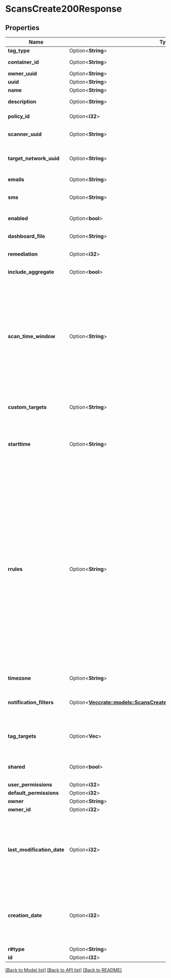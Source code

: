 # ScansCreate200Response

## Properties

Name | Type | Description | Notes
------------ | ------------- | ------------- | -------------
**tag_type** | Option<**String**> | The type of tag. | [optional]
**container_id** | Option<**String**> | The unique ID of your Tenable.io instance. | [optional]
**owner_uuid** | Option<**String**> | The unique ID of the scan owner. | [optional]
**uuid** | Option<**String**> | The UUID of the schedule for the scan. | [optional]
**name** | Option<**String**> | The user-defined scan name. | [optional]
**description** | Option<**String**> | A brief user-defined description of the scan. | [optional]
**policy_id** | Option<**i32**> | The unique ID of the policy associated with the scan. | [optional]
**scanner_uuid** | Option<**String**> | The UUID of the scanner that the scan is configured to use, if the scan is *not* configured for [scan routing](doc:manage-scan-routing-tio). | [optional]
**target_network_uuid** | Option<**String**> | The UUID of the network object that Tenable.io associates with the scan results if the scan is configured for [scan routing](doc:manage-scan-routing-tio). | [optional]
**emails** | Option<**String**> | A comma-separated list of accounts that receive the email summary report. | [optional]
**sms** | Option<**String**> | A comma-separated list of mobile phone numbers that receive notification of the scan. | [optional]
**enabled** | Option<**bool**> | A value indicating whether the scan schedule is active (`true`) or inactive (`false`). | [optional]
**dashboard_file** | Option<**String**> | The name of the dashboard file associated with the scan. | [optional]
**remediation** | Option<**i32**> | If `1`, your vulnerability remediation actions on scan targets have been successful. | [optional]
**include_aggregate** | Option<**bool**> | A value indicating whether the scan results appear in dashboards. | [optional]
**scan_time_window** | Option<**String**> | Depends on the type of scan: <ul><li>For Nessus agent scans, `scan_time_window` is the time frame, in minutes, during which agents must transmit scan results to Tenable.io in order to be included in dashboards and reports. If your request omits this parameter, the default value is 180 minutes.</li><li>For Nessus scanner scans, `scan_time_window` is the time frame, in minutes, after which the scan will automatically stop. If your request omits this parameter, the default value is 0 and the scan will not stop after a certain time frame.</li></ul> | [optional]
**custom_targets** | Option<**String**> | Targets specified in the `alt_targets` parameter of the [POST /scans/{scan_id}/launch](/reference#scans-launch) request body used to run the scan. | [optional]
**starttime** | Option<**String**> | For one-time scans, the starting time and date for the scan. For recurrent scans, the first date on which the scan schedule is active and the time that recurring scans launch based on the `rrules` parameter.  This attribute has the following format: `YYYYMMDDTHHMMSS`. | [optional]
**rrules** | Option<**String**> | The interval at which the scan repeats. The interval is formatted as a string of three values delimited by semi-colons. These values are: the frequency (FREQ=ONETIME or DAILY or WEEKLY or MONTHLY or YEARLY), the interval (INTERVAL=1 or 2 or 3 ... x), and the days of the week (BYDAY=SU,MO,TU,WE,TH,FR,SA). For a scan that runs every three weeks on Monday Wednesday and Friday, the string would be `FREQ=WEEKLY;INTERVAL=3;BYDAY=MO,WE,FR`. If the scan is not scheduled to recur, this attribute is `null`. For more information, see [rrules Format](doc:example-assessment-scan-recurring#rrules-format).  **Note:** To set the `rrules` parameter for an agent scan, the request must also include the following body parameters:<ul><li>The `uuid` parameter must specify an agent scan template. For more information, see [Tenable-Provided Agent Templates](https://docs.tenable.com/vulnerability-management/Content/Scans/AgentTemplates.htm) and the [GET /editor/scan/templates](ref:editor-list-templates) endpoint.</li><li>The `agent_group_id` parameter must specify an agent group. For more information, see [Agent Groups](ref:agent-groups).</li></ul>For an example request body for an agent scan, see [Example Agent Scan: Recurring](doc:example-agent-scan-recurring). | [optional]
**timezone** | Option<**String**> | The timezone of the scheduled start time for the scan. | [optional]
**notification_filters** | Option<[**Vec<crate::models::ScansCreate200ResponseNotificationFiltersInner>**](scans_create_200_response_notification_filters_inner.md)> | A list of filters that Tenable.io applies to determine whether it sends a notification email on scan completion to the recipients specified in the `emails` attribute. | [optional]
**tag_targets** | Option<**Vec<String>**> | The list of asset tag identifiers the scan uses to determine which assets it evaluates. For more information about tag-based scans, see [Manage Tag-Based Scans](doc:manage-tag-based-scans-tio). | [optional]
**shared** | Option<**bool**> | If `1`, the scan is shared with users other than the scan owner. The level of sharing is specified in the `acls` attribute of the scan details. | [optional]
**user_permissions** | Option<**i32**> | The sharing permissions for the scan. | [optional]
**default_permissions** | Option<**i32**> | The default permissions for the scan. | [optional]
**owner** | Option<**String**> | The owner of the scan. | [optional]
**owner_id** | Option<**i32**> | The unique ID of the owner of the scan. | [optional]
**last_modification_date** | Option<**i32**> | For newly-created scans, the date on which the scan configuration was created. For scans that have been launched at least once, this attribute does not represent the date on which the scan configuration was last modified. Instead, it represents the date on which the scan was last launched, in Unix time format. Tenable.io updates this attribute each time the scan launches. | [optional]
**creation_date** | Option<**i32**> | For newly-created scans, the date on which the scan configuration was originally created. For scans that have been launched at least once, this attribute does not represent the date on which the scan configuration was originally created. Instead, it represents the date on which the scan was first launched, in Unix time format. | [optional]
**r#type** | Option<**String**> | The type of scan. | [optional]
**id** | Option<**i32**> | The unique ID of the scan. | [optional]

[[Back to Model list]](../README.md#documentation-for-models) [[Back to API list]](../README.md#documentation-for-api-endpoints) [[Back to README]](../README.md)


